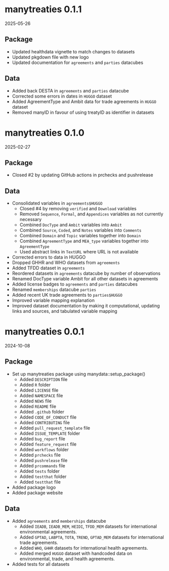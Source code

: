 # manytreaties 0.1.1

2025-05-26

## Package
* Updated healthdata vignette to match changes to datasets
* Updated pkgdown file with new logo
* Updated documentation for `agreements` and `parties` datacubes

## Data
* Added back DESTA in `agreements` and `parties` datacube
* Corrected some errors in dates in `HUGGO` dataset
* Added AgreementType and Ambit data for trade agreements in `HUGGO` dataset
* Removed manyID in favour of using treatyID as identifier in datasets

# manytreaties 0.1.0

2025-02-27

## Package
* Closed #2 by updating GitHub actions in prchecks and pushrelease

## Data
* Consolidated variables in `agreements$HUGGO`
  * Closed #4 by removing `verified` and `Download` variables
  * Removed `Sequence`, `Formal`, and `Appendices` variables as not currently necessary
  * Combined `DocType` and `Ambit` variables into `Ambit`
  * Combined `Source`, `Coded`, and `Notes` variables into `Comments`
  * Combined `Domain` and `Topic` variables together into `Domain`
  * Combined `AgreementType` and `MEA_type` variables together into `AgreementType`
  * Used abstract links in `TextURL` where URL is not available
* Corrected errors to data in HUGGO
* Dropped GHHR and WHO datasets from `agreements`
* Added TFDD dataset in `agreements`
* Reordered datasets in `agreements` datacube by number of observations
* Renamed DocType variable Ambit for all other datasets in agreements
* Added license badges to `agreements` and `parties` datacubes
* Renamed `memberships` datacube `parties`
* Added recent UK trade agreements to `parties$HUGGO`
* Improved variable mapping explanation
* Improved dataset documentation by making it computational, updating links and sources, and tabulated variable mapping

# manytreaties 0.0.1

2024-10-08

## Package

* Set up manytreaties package using manydata::setup_package()
  * Added `DESCRIPTION` file
  * Added `R` folder
  * Added `LICENSE` file
  * Added `NAMESPACE` file
  * Added `NEWS` file
  * Added `README` file
  * Added `.github` folder
  * Added `CODE_OF_CONDUCT` file
  * Added `CONTRIBUTING` file
  * Added `pull_request_template` file
  * Added `ISSUE_TEMPLATE` folder
  * Added `bug_report` file
  * Added `feature_request` file
  * Added `workflows` folder
  * Added `prchecks` file
  * Added `pushrelease` file
  * Added `prcommands` file
  * Added `tests` folder
  * Added `testthat` folder
  * Added `testthat` file
* Added package logo
* Added package website

## Data

* Added `agreements` and `memberships` datacube
  * Added `IEADB`, `IEADB_MEM`, `HEIDI`, `TFDD_MEM` datasets for international environmental agreements.
  * Added `GPTAD`, `LABPTA`, `TOTA`, `TREND`, `GPTAD_MEM` datasets for international trade agreements.
  * Added `WHO`, `GHHR` datasets for international health agreements.
  * Added merged `HUGGO` dataset with handcoded data on environmental, trade, and health agreements.
* Added tests for all datasets
